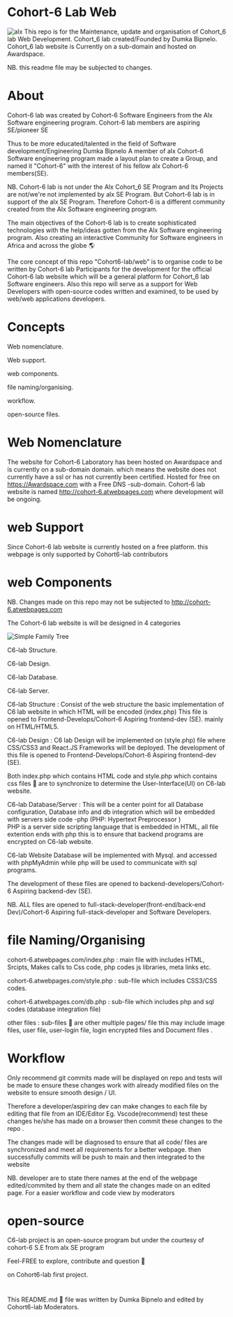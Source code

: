 # Cohort-6 Lab Web
![alx](https://user-images.githubusercontent.com/71280190/161401048-42b51681-d213-453f-bba8-f6f5affcefba.png)
This repo is for the Maintenance, update and organisation of Cohort_6 lab Web Development.
Cohort_6 lab created/Founded by Dumka Bipnelo. 
Cohort_6 lab website is Currently on a sub-domain and hosted on Awardspace.

NB. this readme file may be subjected to changes.


# About

Cohort-6 lab was created by Cohort-6  Software Engineers from the Alx Software engineering program.
Cohort-6 lab members are aspiring SE/pioneer SE

Thus to be more educated/talented in the field  of Software development/Engineering 
Dumka Bipnelo A member of alx Cohort-6 Software engineering program made a layout plan to
create a Group, and named it "Cohort-6" with the interest of his fellow alx Cohort-6 members(SE).

NB. Cohort-6 lab is not under the Alx Cohort_6 SE Program and Its Projects are not/we're not implemented by alx SE Program.
But Cohort-6 lab is in support of the alx SE Program. 
  Therefore Cohort-6 is a different community created from the Alx Software engineering program. 
  
  The main objectives of the Cohort-6 lab is to create sophisticated technologies with the help/ideas gotten from the Alx Software engineering program. Also creating an interactive Community for Software engineers in Africa and across the globe 🌎 

The core concept of this repo "Cohort6-lab/web" is to organise code to be written by Cohort-6 lab Participants 
for the development for the official Cohort-6 lab website which will be a general platform for Cohort_6 lab Software engineers. Also this repo will serve as a support for Web Developers with open-source codes written and examined, 
to be used by web/web applications developers.

# Concepts
Web nomenclature.

Web support.

web components.

file naming/organising.

workflow.

open-source files.


#          Web Nomenclature 
The website for Cohort-6 Laboratory has been hosted on Awardspace 
and is currently on a sub-domain domain.
which means the website does not currently have a ssl or has not currently been certified.
Hosted for free on https://Awardspace.com with a Free DNS -sub-domain. Cohort-6 lab website is named 
 http://cohort-6.atwebpages.com where development will be ongoing.
 
 #      web Support 
 Since Cohort-6 lab website is currently hosted on a free platform. this webpage is only supported by Cohort6-lab contributors 
 
 
 # web Components
 NB. Changes made on this repo may not be subjected to http://cohort-6.atwebpages.com
 
 The Cohort-6 lab website is will be designed in 4 categories 
 
 ![Simple Family Tree](https://user-images.githubusercontent.com/71280190/161402170-c7311f74-3bf8-4537-8bd4-ebcf20ef1199.png)   

 C6-lab Structure.
 
 C6-lab Design.
 
 C6-lab Database.
 
 C6-lab Server.
 
C6-lab Structure : Consist of the web structure the basic implementation of C6 lab website in which HTML will be encoded (index.php) 
This file is opened to Frontend-Develops/Cohort-6 Aspiring frontend-dev (SE). mainly on HTML/HTML5.

C6-lab Design : C6 lab Design will be implemented on (style.php) file where CSS/CSS3 and React.JS Frameworks will be deployed. 
The development of this file is opened to Frontend-Develops/Cohort-6 Aspiring frontend-dev (SE).

Both index.php which contains HTML code and style.php which contains css files 📂 are to synchronize to determine the User-Interface(UI) on C6-lab website.   
 

C6-lab Database/Server : This will be a center point for all Database configuration, Database info and db integration which will be embedded with servers side code -php (PHP: Hypertext Preprocessor  )  
PHP is a server side scripting language that is embedded in HTML, all file extention ends with php this is to ensure that backend programs are encrypted on C6-lab website. 
 
 C6-lab Website Database will be implemented with Mysql. and accessed with phpMyAdmin
 while php will be used to communicate with sql programs.
 
 The development of these files are opened to backend-developers/Cohort-6 Aspiring backend-dev (SE).
 
 
 
 NB. ALL files are opened to full-stack-developer(front-end/back-end Dev)/Cohort-6 Aspiring full-stack-developer and Software Developers.
 
 
 
 # file Naming/Organising
 
 cohort-6.atwebpages.com/index.php :   main file with includes HTML, Srcipts, Makes calls to Css code, php codes js libraries, meta links etc.  
 
 cohort-6.atwebpages.com/style.php :  sub-file which includes CSS3/CSS codes. 
 
 cohort-6.atwebpages.com/db.php   :   sub-file which includes php and sql codes  (database integration file) 

 other files : sub-files 📂 are other multiple pages/ file this may include image files, user file, user-login file, login encrypted files and Document files .



# Workflow

Only recommend git commits made will be displayed on repo and tests will be made to ensure these changes work with already modified  files on the website to ensure smooth design / UI. 

Therefore a developer/aspiring dev can make changes to each file by editing that file from an IDE/Editor Eg. Vscode(recommend)  test these changes he/she has made on a browser then commit these changes to the repo .

The changes made will be diagnosed to ensure that all code/ files are synchronized and meet all requirements for a better webpage.  then successfully commits will be push to main and then integrated to the website 


NB. developer are to state there names at the end of the webpage edited/commited by them and all state the changes made on an edited page.
For a easier workflow and code view by moderators




# open-source 

C6-lab project is an open-source program but under the courtesy of cohort-6 S.E from alx SE program

Feel-FREE to explore, contribute and question 🙋 

on Cohort6-lab first project.  

# 
This README.md 📖 file was written by Dumka Bipnelo and edited by Cohort6-lab Moderators.



















